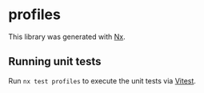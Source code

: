 # profiles

This library was generated with [Nx](https://nx.dev).

## Running unit tests

Run `nx test profiles` to execute the unit tests via [Vitest](https://vitest.dev/).

